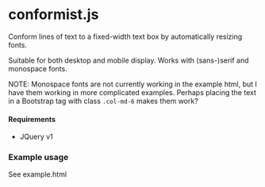 # conformist.js

Conform lines of text to a fixed-width text box by automatically resizing fonts.

Suitable for both desktop and mobile display. Works with (sans-)serif and monospace fonts.

NOTE: Monospace fonts are not currently working in the example html, but I have them working in more complicated examples. Perhaps placing the text in a Bootstrap tag with class `.col-md-6` makes them work?

#### Requirements

* JQuery v1


### Example usage

See example.html
